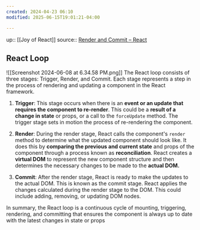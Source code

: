 ```yaml
---
created: 2024-04-23 06:10
modified: 2025-06-15T19:01:21-04:00

---
```

up::  [[Joy of React]]
source:: [Render and Commit – React](https://react.dev/learn/render-and-commit)
## React Loop
![[Screenshot 2024-06-08 at 6.34.58 PM.png]]
The React loop consists of three stages: Trigger, Render, and Commit. Each stage represents a step in the process of rendering and updating a component in the React framework.

1. **Trigger**: This stage occurs when there is an **event or an update that requires the component to re-render**. This could be a **result of a change in state** or props, or a call to the `forceUpdate` method. The trigger stage sets in motion the process of re-rendering the component.

2. **Render**: During the render stage, React calls the component's `render` method to determine what the updated component should look like. It does this by **comparing the previous and current state** and props of the component through a process known as **reconciliation**. React creates a **virtual DOM** to represent the new component structure and then determines the necessary changes to be made to the **actual DOM.**

3. **Commit**: After the render stage, React is ready to make the updates to the actual DOM. This is known as the commit stage. React applies the changes calculated during the render stage to the DOM. This could include adding, removing, or updating DOM nodes.

In summary, the React loop is a continuous cycle of mounting, triggering, rendering, and committing that ensures the component is always up to date with the latest changes in state or props
